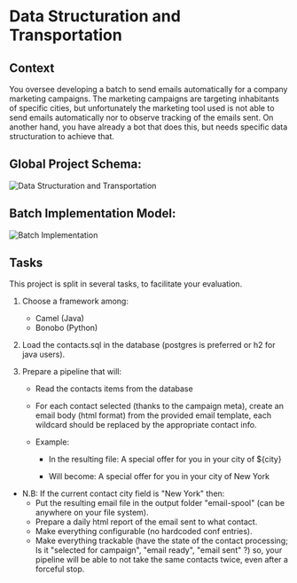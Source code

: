 # Data Structuration and Transportation

## Context
You oversee developing a batch to send emails automatically for a company marketing campaigns. The marketing campaigns are targeting inhabitants of specific cities, but unfortunately the marketing tool used is not able to send emails automatically nor to observe tracking of the emails sent. On another hand, you have already a bot that does this, but needs specific data structuration to achieve that.

## Global Project Schema:
![Data Structuration and Transportation](https://user-images.githubusercontent.com/72979397/195388344-334763ad-1de8-43f5-ade0-4c0bb4b127e0.png)

## Batch Implementation Model:
![Batch Implementation](https://user-images.githubusercontent.com/72979397/195388463-ba2da1c1-028b-49d1-a638-96deda6a69df.png)

## Tasks
This project is split in several tasks, to facilitate your evaluation.
1. Choose a framework among:
    - Camel (Java)
    - Bonobo (Python)

2. Load the contacts.sql in the database (postgres is preferred or h2 for java users).

3.	Prepare a pipeline that will:
    - Read the contacts items from the database
    - For each contact selected (thanks to the campaign meta),  create an email body (html format) from the provided email template, each wildcard should be replaced by the appropriate contact info.

    - Example:
        - In the resulting file: <td class="hero-subheader__title" style="font-size: 43px; font-weight: bold; padding: 80px 0 15px 0;" align="left">A special offer for you in your city of ${city}</td>
        
        - Will become: <td class="hero-subheader__title" style="font-size: 43px; font-weight: bold; padding: 80px 0 15px 0;" align="left">A special offer for you in your city of New York</td>

- N.B: If the current contact city field is "New York" then:
    - Put the resulting email file in the output folder "email-spool" (can be anywhere on your file system).
    - Prepare a daily html report of the email sent to what contact.
    - Make everything configurable (no hardcoded conf entries).
    - Make everything trackable (have the state of the contact processing; Is it "selected for campaign", "email ready", "email sent" ?) so, your pipeline will be able to not take the same contacts twice, even after a forceful stop.
